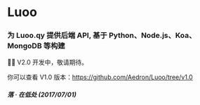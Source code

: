 # Luoo
### 为 Luoo.qy 提供后端 API, 基于 Python、Node.js、Koa、MongoDB 等构建

👨‍💻‍ V2.0 开发中，敬请期待。

你可以查看 V1.0 版本：https://github.com/Aedron/Luoo/tree/v1.0

##### 落 · 在低处 (2017/07/01)
